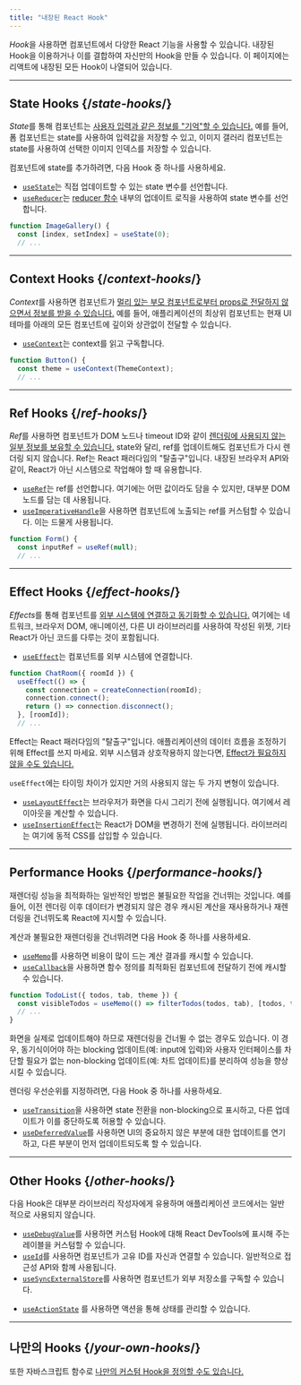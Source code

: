 ```yaml
---
title: "내장된 React Hook"
---
```


<Intro>

*Hook*을 사용하면 컴포넌트에서 다양한 React 기능을 사용할 수 있습니다. 내장된 Hook을 이용하거나 이를 결합하여 자신만의 Hook을 만들 수 있습니다. 이 페이지에는 리액트에 내장된 모든 Hook이 나열되어 있습니다.

</Intro>

---

## State Hooks {/*state-hooks*/}

*State*를 통해 컴포넌트는 [사용자 입력과 같은 정보를 "기억"할 수 있습니다.](/learn/state-a-components-memory) 예를 들어, 폼 컴포넌트는 state를 사용하여 입력값을 저장할 수 있고, 이미지 갤러리 컴포넌트는 state를 사용하여 선택한 이미지 인덱스를 저장할 수 있습니다.

컴포넌트에 state를 추가하려면, 다음 Hook 중 하나를 사용하세요.

* [`useState`](/reference/react/useState)는 직접 업데이트할 수 있는 state 변수를 선언합니다.
* [`useReducer`](/reference/react/useReducer)는 [reducer 함수](/learn/extracting-state-logic-into-a-reducer) 내부의 업데이트 로직을 사용하여 state 변수를 선언합니다.

```js
function ImageGallery() {
  const [index, setIndex] = useState(0);
  // ...
```

---

## Context Hooks {/*context-hooks*/}

*Context*를 사용하면 컴포넌트가 [멀리 있는 부모 컴포넌트로부터 props로 전달하지 않으면서 정보를 받을 수 있습니다.](/learn/passing-props-to-a-component) 예를 들어, 애플리케이션의 최상위 컴포넌트는 현재 UI 테마를 아래의 모든 컴포넌트에 깊이와 상관없이 전달할 수 있습니다.

* [`useContext`](/reference/react/useContext)는 context를 읽고 구독합니다.

```js
function Button() {
  const theme = useContext(ThemeContext);
  // ...
```

---

## Ref Hooks {/*ref-hooks*/}

*Ref*를 사용하면 컴포넌트가 DOM 노드나 timeout ID와 같이 [렌더링에 사용되지 않는 일부 정보를 보유할 수 있습니다.](/learn/referencing-values-with-refs) state와 달리, ref를 업데이트해도 컴포넌트가 다시 렌더링 되지 않습니다. Ref는 React 패러다임의 "탈출구"입니다. 내장된 브라우저 API와 같이, React가 아닌 시스템으로 작업해야 할 때 유용합니다.

* [`useRef`](/reference/react/useRef)는 ref를 선언합니다. 여기에는 어떤 값이라도 담을 수 있지만, 대부분 DOM 노드를 담는 데 사용됩니다.
* [`useImperativeHandle`](/reference/react/useImperativeHandle)을 사용하면 컴포넌트에 노출되는 ref를 커스텀할 수 있습니다. 이는 드물게 사용됩니다.

```js
function Form() {
  const inputRef = useRef(null);
  // ...
```

---

## Effect Hooks {/*effect-hooks*/}

*Effects*를 통해 컴포넌트를 [외부 시스템에 연결하고 동기화할 수 있습니다.](/learn/synchronizing-with-effects) 여기에는 네트워크, 브라우저 DOM, 애니메이션, 다른 UI 라이브러리를 사용하여 작성된 위젯, 기타 React가 아닌 코드를 다루는 것이 포함됩니다.

* [`useEffect`](/reference/react/useEffect)는 컴포넌트를 외부 시스템에 연결합니다.

```js
function ChatRoom({ roomId }) {
  useEffect(() => {
    const connection = createConnection(roomId);
    connection.connect();
    return () => connection.disconnect();
  }, [roomId]);
  // ...
```

Effect는 React 패러다임의 "탈출구"입니다. 애플리케이션의 데이터 흐름을 조정하기 위해 Effect를 쓰지 마세요. 외부 시스템과 상호작용하지 않는다면, [Effect가 필요하지 않을 수도 있습니다.](/learn/you-might-not-need-an-effect)

`useEffect`에는 타이밍 차이가 있지만 거의 사용되지 않는 두 가지 변형이 있습니다.

* [`useLayoutEffect`](/reference/react/useLayoutEffect)는 브라우저가 화면을 다시 그리기 전에 실행됩니다. 여기에서 레이아웃을 계산할 수 있습니다.
* [`useInsertionEffect`](/reference/react/useInsertionEffect)는 React가 DOM을 변경하기 전에 실행됩니다. 라이브러리는 여기에 동적 CSS를 삽입할 수 있습니다.

---

## Performance Hooks {/*performance-hooks*/}

재렌더링 성능을 최적화하는 일반적인 방법은 불필요한 작업을 건너뛰는 것입니다. 예를 들어, 이전 렌더링 이후 데이터가 변경되지 않은 경우 캐시된 계산을 재사용하거나 재렌더링을 건너뛰도록 React에 지시할 수 있습니다.

계산과 불필요한 재렌더링을 건너뛰려면 다음 Hook 중 하나를 사용하세요.

- [`useMemo`](/reference/react/useMemo)를 사용하면 비용이 많이 드는 계산 결과를 캐시할 수 있습니다.
- [`useCallback`](/reference/react/useCallback)을 사용하면 함수 정의를 최적화된 컴포넌트에 전달하기 전에 캐시할 수 있습니다.

```js
function TodoList({ todos, tab, theme }) {
  const visibleTodos = useMemo(() => filterTodos(todos, tab), [todos, tab]);
  // ...
}
```

화면을 실제로 업데이트해야 하므로 재렌더링을 건너뛸 수 없는 경우도 있습니다. 이 경우, 동기식이어야 하는 blocking 업데이트(예: input에 입력)와 사용자 인터페이스를 차단할 필요가 없는 non-blocking 업데이트(예: 차트 업데이트)를 분리하여 성능을 향상시킬 수 있습니다.

렌더링 우선순위를 지정하려면, 다음 Hook 중 하나를 사용하세요.

- [`useTransition`](/reference/react/useTransition)을 사용하면 state 전환을 non-blocking으로 표시하고, 다른 업데이트가 이를 중단하도록 허용할 수 있습니다.
- [`useDeferredValue`](/reference/react/useDeferredValue)를 사용하면 UI의 중요하지 않은 부분에 대한 업데이트를 연기하고, 다른 부분이 먼저 업데이트되도록 할 수 있습니다.

---

## Other Hooks {/*other-hooks*/}

다음 Hook은 대부분 라이브러리 작성자에게 유용하며 애플리케이션 코드에서는 일반적으로 사용되지 않습니다.

- [`useDebugValue`](/reference/react/useDebugValue)를 사용하면 커스텀 Hook에 대해 React DevTools에 표시해 주는 레이블을 커스텀할 수 있습니다.
- [`useId`](/reference/react/useId)를 사용하면 컴포넌트가 고유 ID를 자신과 연결할 수 있습니다. 일반적으로 접근성 API와 함께 사용됩니다.
- [`useSyncExternalStore`](/reference/react/useSyncExternalStore)를 사용하면 컴포넌트가 외부 저장소를 구독할 수 있습니다.
* [`useActionState`](/reference/react/useActionState) 를 사용하면 액션을 통해 상태를 관리할 수 있습니다.

---

## 나만의 Hooks {/*your-own-hooks*/}
또한 자바스크립트 함수로 [나만의 커스텀 Hook을 정의할 수도 있습니다.](/learn/reusing-logic-with-custom-hooks#extracting-your-own-custom-hook-from-a-component)
